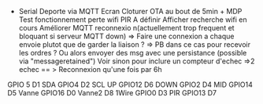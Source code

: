 - Serial Deporte via MQTT
Ecran 
Cloturer OTA au bout de 5min + MDP
Test fonctionnement perte wifi 
PIR A définir
Afficher recherche wifi en cours
Améliorer MQTT reconnexio n(actuellement trop frequent et bloquant si serveur MQTT down) => Faire une connexion a chaque envoie plutot que de garder la liaison ? => PB dans ce cas pour recevoir les ordres ? Ou alors envoyer des msg avec une persistance (possible via "messageretained") 
Voir sinon pour inclure un compteur d'echec =>2 echec == > Reconnexion qu'une fois par 6h

GPIO 5 D1 SDA
GPIO4 D2 SCL 
UP GPIO12 D6
DOWN GPIO2 D4
MID GPIO14 D5
Vanne GPIO16 D0
Vanne2 D8
1Wire GPIO0 D3
PIR GPIO13 D7